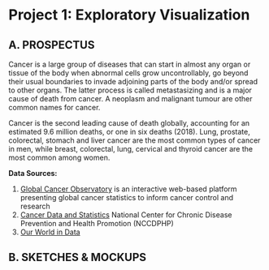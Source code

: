 # Project 1: Exploratory Visualization
## A. PROSPECTUS
Cancer is a large group of diseases that can start in almost any organ or tissue of the body when abnormal cells grow uncontrollably, go beyond their usual boundaries to invade adjoining parts of the body and/or spread to other organs. The latter process is called metastasizing and is a major cause of death from cancer. A neoplasm and malignant tumour are other common names for cancer.

Cancer is the second leading cause of death globally, accounting for an estimated 9.6 million deaths, or one in six deaths (2018). Lung, prostate, colorectal, stomach and liver cancer are the most common types of cancer in men, while breast, colorectal, lung, cervical and thyroid cancer are the most common among women.


**Data Sources:**
1. [Global Cancer Observatory](https://gco.iarc.fr/) is an interactive web-based platform presenting global cancer statistics to inform cancer control and research
2. [Cancer Data and Statistics](https://www.cdc.gov/cancer/dcpc/data/index.htm) National Center for Chronic Disease Prevention and Health Promotion (NCCDPHP)
3. [Our World in Data](https://ourworldindata.org/cancer) 

## B. SKETCHES & MOCKUPS
